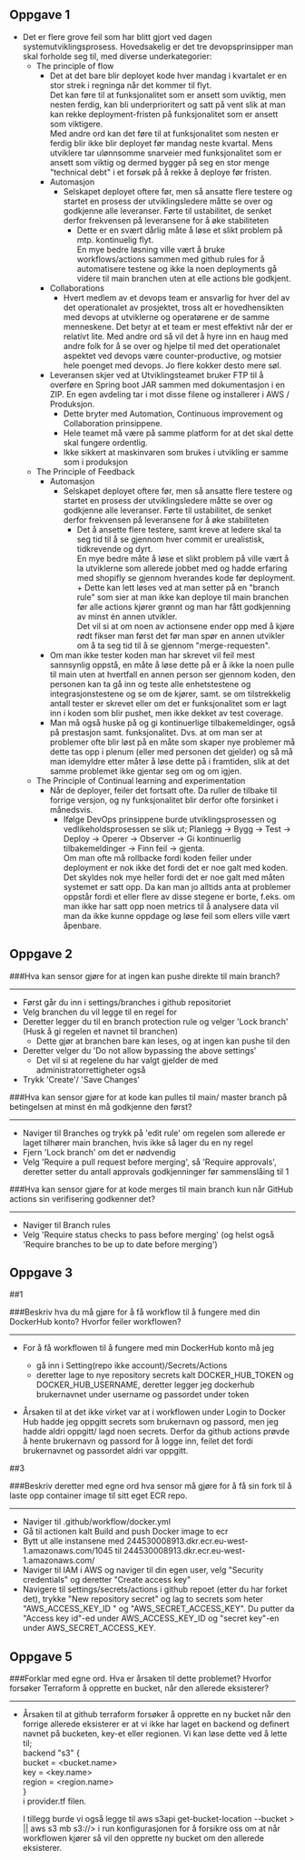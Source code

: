 Oppgave 1
-
 - Det er flere grove feil som har blitt gjort ved dagen systemutviklingsprosess. Hovedsakelig er det tre devopsprinsipper man skal forholde seg til, med diverse underkategorier:
   - The principle of flow
     - Det at det bare blir deployet kode hver mandag i kvartalet er en stor strek i regninga når det kommer til flyt. \
        Det kan føre til at funksjonalitet som er ansett som uviktig, men nesten ferdig, kan bli underprioritert og satt på vent 
        slik at man kan rekke deployment-fristen på funksjonalitet som er ansett som viktigere. \
        Med andre ord kan det føre til at funksjonalitet som nesten er ferdig blir ikke blir deployet før mandag neste kvartal. 
        Mens utviklere tar ulønnsomme snarveier med funksjonalitet som er ansett som viktig og dermed bygger på seg en stor menge 
       "technical debt" i et forsøk på å rekke å deploye før fristen.
     - Automasjon
       - Selskapet deployet oftere før, men så ansatte flere testere og startet en prosess der utviklingsledere måtte se over og godkjenne alle leveranser. 
         Førte til ustabilitet, de senket derfor frekvensen på leveransene for å øke stabiliteten
         - Dette er en svært dårlig måte å løse et slikt problem på mtp. kontinuelig flyt. \
           En mye bedre løsning ville vært å bruke workflows/actions sammen med github rules for å automatisere testene og ikke la noen deployments gå videre til
           main branchen uten at elle actions ble godkjent. 
     - Collaborations
       - Hvert medlem av et devops team er ansvarlig for hver del av det operationalet av prosjektet, tross alt er hovedhensikten med devops at utviklerne og operatørene er de samme menneskene.
         Det betyr at et team er mest effektivt når der er relativt lite. Med andre ord så vil det å hyre inn en haug med andre folk for å se over og hjelpe til med det operationalet aspektet ved devops være counter-productive, 
         og motsier hele poenget med devops. Jo flere kokker desto mere søl.
     - Leveransen skjer ved at Utviklingsteamet bruker FTP til å overføre en Spring boot JAR sammen med dokumentasjon i en ZIP. En egen avdeling tar i mot disse filene og installerer i AWS / Produksjon.
       - Dette bryter med Automation, Continuous improvement og Collaboration prinsippene.
       - Hele teamet må være på samme platform for at det skal dette skal fungere ordentlig.
       - Ikke sikkert at maskinvaren som brukes i utvikling er samme som i  produksjon
   - The Principle of Feedback
     - Automasjon
       - Selskapet deployet oftere før, men så ansatte flere testere og startet en prosess der utviklingsledere måtte se over og godkjenne alle leveranser.
          Førte til ustabilitet, de senket derfor frekvensen på leveransene for å øke stabiliteten
         - Det å ansette flere testere, samt kreve at ledere skal ta seg tid til å se gjennom hver commit er urealistisk, tidkrevende og dyrt.\
           En mye bedre måte å løse et slikt problem på ville vært å la utviklerne som allerede jobbet med og hadde erfaring med shopifly se gjennom hverandes kode før deployment. +
           Dette kan lett løses ved at man setter på en "branch rule" som sier at man ikke kan deploye til main branchen før alle actions kjører grønnt og man har fått godkjenning av
           minst én annen utvikler. \
           Det vil si at om noen av actionsene ender opp med å kjøre rødt fikser man først det før man spør en annen utvikler om å ta seg tid til å se gjennom "merge-requesten". 
     - Om man ikke tester koden man har skrevet vil feil mest sannsynlig oppstå, en måte å løse dette på er å ikke la noen pulle til main uten at hvertfall en annen person ser gjennom koden, 
       den personen kan ta gå inn og teste alle enhetstestene og integrasjonstestene og se om de kjører,
       samt. se om tilstrekkelig antall tester er skrevet eller om det er funksjonalitet som er lagt inn i koden som blir pushet,
       men ikke dekket av test coverage. 
     - Man må også huske på og gi kontinuerlige tilbakemeldinger, også på prestasjon samt. funksjonalitet.
       Dvs. at om man ser at problemer ofte blir løst på en måte som skaper nye problemer må dette tas opp i plenum
       (eller med personen det gjelder) og så må man idemyldre etter måter å løse dette på i framtiden,
       slik at det samme problemet ikke gjentar seg om og om igjen.
   - The Principle of Continual learning and experimentation
     - Når de deployer, feiler det fortsatt ofte. Da ruller de tilbake til forrige versjon, og ny funksjonalitet blir derfor ofte forsinket i månedsvis.
       - Ifølge DevOps prinsippene burde utviklingsprosessen og vedlikeholdsprosessen se slik ut; Planlegg -> Bygg -> Test -> Deploy -> Operer -> Observer -> Gi kontinuerlig tilbakemeldinger -> Finn feil -> gjenta. \
         Om man ofte må rollbacke fordi koden feiler under deployment er nok ikke det fordi det er noe galt med koden. \
         Det skyldes nok mye heller fordi det er noe galt med måten systemet er satt opp. Da kan man jo alltids anta at problemer oppstår fordi et eller flere av disse stegene er borte,
         f.eks. om man ikke har satt opp noen metrics til å analysere data vil man da ikke kunne oppdage og løse feil som ellers ville vært åpenbare. 

Oppgave 2
-
###Hva kan sensor gjøre for at ingen kan pushe direkte til main branch?
- --
- Først går du inn i settings/branches i github repositoriet
- Velg branchen du vil legge til en regel for
- Deretter legger du til en branch protection rule og velger 'Lock branch' (Husk å gi regelen et navnet til branchen)
    * Dette gjør at branchen bare kan leses, og at ingen kan pushe til den
- Deretter velger du 'Do not allow bypassing the above settings'
    * Det vil si at regelene du har valgt gjelder de med administratorrettigheter også
- Trykk 'Create'/ 'Save Changes'

###Hva kan sensor gjøre for at kode kan pulles til main/ master branch på betingelsen at minst én må godkjenne den først?
- --
- Naviger til Branches og trykk på 'edit rule' om regelen som allerede er laget tilhører main branchen, hvis ikke så lager du en ny regel
- Fjern 'Lock branch' om det er nødvendig
- Velg 'Require a pull request before merging', så 'Require approvals', deretter setter du antall approvals godkjenninger før sammenslåing til 1

###Hva kan sensor gjøre for at kode merges til main branch kun når GitHub actions sin verifisering godkenner det?
- --
- Naviger til Branch rules
- Velg 'Require status checks to pass before merging' (og helst også 'Require branches to be up to date before merging')

Oppgave 3
-
##1

###Beskriv hva du må gjøre for å få workflow til å fungere med din DockerHub konto? Hvorfor feiler workflowen?
- --
- For å få workflowen til å fungere med min DockerHub konto må jeg
    * gå inn i Setting(repo ikke account)/Secrets/Actions
    * deretter lage to nye repository secrets kalt DOCKER_HUB_TOKEN og DOCKER_HUB_USERNAME, deretter legger jeg dockerhub brukernavnet under username og passordet under token

- Årsaken til at det ikke virket var at i workflowen under Login to Docker Hub hadde jeg oppgitt secrets som brukernavn og passord, men jeg hadde aldri oppgitt/ lagd noen secrets. Derfor da github actions prøvde å hente brukernavn og passord for å logge inn, feilet det fordi brukernavnet og passordet aldri var oppgitt.
    
##3

###Beskriv deretter med egne ord hva sensor må gjøre for å få sin fork til å laste opp container image til sitt eget ECR repo.
- --
- Naviger til .github/workflow/docker.yml
- Gå til actionen kalt Build and push Docker image to ecr
- Bytt ut alle instansene med 244530008913.dkr.ecr.eu-west-1.amazonaws.com/1045 til 244530008913.dkr.ecr.eu-west-1.amazonaws.com/<repo-et til sensor>
- Naviger til IAM i AWS og naviger til din egen user, velg "Security credentials" og deretter "Create access key"
- Navigere til settings/secrets/actions i github repoet (etter du har forket det), trykke "New repository secret" og lag to secrets som heter "AWS_ACCESS_KEY_ID
  " og "AWS_SECRET_ACCESS_KEY". Du putter da "Access key id"-ed under AWS_ACCESS_KEY_ID og "secret key"-en under AWS_SECRET_ACCESS_KEY.


Oppgave 5
- 
###Forklar med egne ord. Hva er årsaken til dette problemet? Hvorfor forsøker Terraform å opprette en bucket, når den allerede eksisterer?
- --
- Årsaken til at github terraform forsøker å opprette en ny bucket når den forrige allerede eksisterer
  er at vi ikke har laget en backend og definert navnet på bucketen, key-et eller regionen.
  Vi kan løse dette ved å lette til;\
  backend "s3" { \
  bucket = <bucket.name> \
  key    = <key.name> \
  region = <region.name> \
  } \
  i provider.tf filen.

  I tillegg burde vi også legge til aws s3api get-bucket-location --bucket <bucket-name>> || aws s3 mb s3://<bucket-name>> i run konfigurasjonen for å forsikre oss om at når workflowen kjører så vil den opprette ny bucket om den allerede eksisterer.


